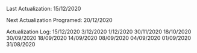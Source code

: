 Last Actualization:
15/12/2020

Next Actualization Programed:
20/12/2020

Actualization Log:
15/12/2020
3/12/2020
1/12/2020
30/11/2020
18/10/2020
30/09/2020
18/09/2020
14/09/2020
08/09/2020
04/09/2020
01/09/2020
31/08/2020

